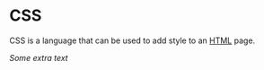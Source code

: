 # CSS

CSS is a language that can be used to add style to an [HTML](/wiki/HTML) page.

*Some extra text*
